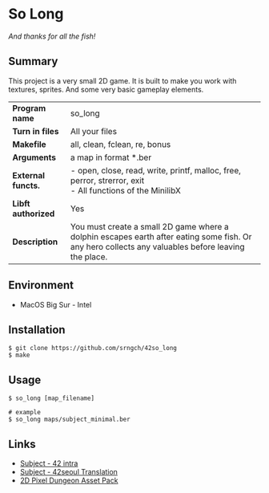 # So Long

_And thanks for all the fish!_

## Summary

This project is a very small 2D game. It is built to make you work with
textures, sprites. And some very basic gameplay elements.

|                      |                                                                                                                                                    |
| -------------------- | -------------------------------------------------------------------------------------------------------------------------------------------------- |
| **Program name**     | so_long                                                                                                                                            |
| **Turn in files**    | All your files                                                                                                                                     |
| **Makefile**         | all, clean, fclean, re, bonus                                                                                                                      |
| **Arguments**        | a map in format \*.ber                                                                                                                             |
| **External functs.** | - open, close, read, write, printf, malloc, free, perror, strerror, exit <br> - All functions of the MinilibX                                      |
| **Libft authorized** | Yes                                                                                                                                                |
| **Description**      | You must create a small 2D game where a dolphin escapes earth after eating some fish. Or any hero collects any valuables before leaving the place. |

## Environment

- MacOS Big Sur - Intel

## Installation

```shell
$ git clone https://github.com/srngch/42so_long
$ make
```

## Usage

```shell
$ so_long [map_filename]

# example
$ so_long maps/subject_minimal.ber
```

## Links

- [Subject - 42 intra](https://projects.intra.42.fr/projects/so_long)
- [Subject - 42seoul Translation](https://github.com/42seoul-translation/subject_ko/blob/master/so_long/so_long_ko.md)
- [2D Pixel Dungeon Asset Pack](https://pixel-poem.itch.io/dungeon-assetpuck)
